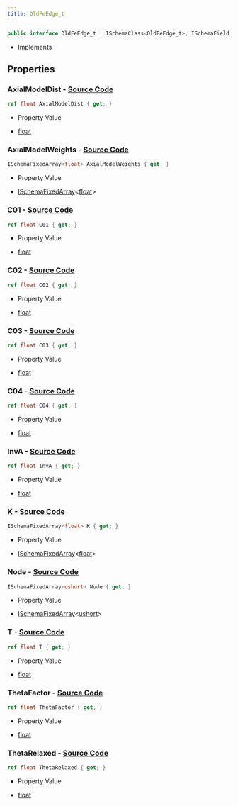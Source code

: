 ```yaml
---
title: OldFeEdge_t
---
```


```csharp
public interface OldFeEdge_t : ISchemaClass<OldFeEdge_t>, ISchemaField, ISchemaClass, INativeHandle
```

- Implements

## Properties

### **AxialModelDist** - [Source Code](https://github.com/swiftly-solution/swiftlys2/blob/main/managed/src/SwiftlyS2.Generated/Schemas/Interfaces/OldFeEdge_t.cs#L34)

```csharp
ref float AxialModelDist { get; }
```

- Property Value

- [float](https://learn.microsoft.com/dotnet/api/system.single)

### **AxialModelWeights** - [Source Code](https://github.com/swiftly-solution/swiftlys2/blob/main/managed/src/SwiftlyS2.Generated/Schemas/Interfaces/OldFeEdge_t.cs#L36)

```csharp
ISchemaFixedArray<float> AxialModelWeights { get; }
```

- Property Value

- [ISchemaFixedArray](/docs/api/shared/schemas/ischemafixedarray-1)<[float](https://learn.microsoft.com/dotnet/api/system.single)>

### **C01** - [Source Code](https://github.com/swiftly-solution/swiftlys2/blob/main/managed/src/SwiftlyS2.Generated/Schemas/Interfaces/OldFeEdge_t.cs#L26)

```csharp
ref float C01 { get; }
```

- Property Value

- [float](https://learn.microsoft.com/dotnet/api/system.single)

### **C02** - [Source Code](https://github.com/swiftly-solution/swiftlys2/blob/main/managed/src/SwiftlyS2.Generated/Schemas/Interfaces/OldFeEdge_t.cs#L28)

```csharp
ref float C02 { get; }
```

- Property Value

- [float](https://learn.microsoft.com/dotnet/api/system.single)

### **C03** - [Source Code](https://github.com/swiftly-solution/swiftlys2/blob/main/managed/src/SwiftlyS2.Generated/Schemas/Interfaces/OldFeEdge_t.cs#L30)

```csharp
ref float C03 { get; }
```

- Property Value

- [float](https://learn.microsoft.com/dotnet/api/system.single)

### **C04** - [Source Code](https://github.com/swiftly-solution/swiftlys2/blob/main/managed/src/SwiftlyS2.Generated/Schemas/Interfaces/OldFeEdge_t.cs#L32)

```csharp
ref float C04 { get; }
```

- Property Value

- [float](https://learn.microsoft.com/dotnet/api/system.single)

### **InvA** - [Source Code](https://github.com/swiftly-solution/swiftlys2/blob/main/managed/src/SwiftlyS2.Generated/Schemas/Interfaces/OldFeEdge_t.cs#L18)

```csharp
ref float InvA { get; }
```

- Property Value

- [float](https://learn.microsoft.com/dotnet/api/system.single)

### **K** - [Source Code](https://github.com/swiftly-solution/swiftlys2/blob/main/managed/src/SwiftlyS2.Generated/Schemas/Interfaces/OldFeEdge_t.cs#L16)

```csharp
ISchemaFixedArray<float> K { get; }
```

- Property Value

- [ISchemaFixedArray](/docs/api/shared/schemas/ischemafixedarray-1)<[float](https://learn.microsoft.com/dotnet/api/system.single)>

### **Node** - [Source Code](https://github.com/swiftly-solution/swiftlys2/blob/main/managed/src/SwiftlyS2.Generated/Schemas/Interfaces/OldFeEdge_t.cs#L38)

```csharp
ISchemaFixedArray<ushort> Node { get; }
```

- Property Value

- [ISchemaFixedArray](/docs/api/shared/schemas/ischemafixedarray-1)<[ushort](https://learn.microsoft.com/dotnet/api/system.uint16)>

### **T** - [Source Code](https://github.com/swiftly-solution/swiftlys2/blob/main/managed/src/SwiftlyS2.Generated/Schemas/Interfaces/OldFeEdge_t.cs#L20)

```csharp
ref float T { get; }
```

- Property Value

- [float](https://learn.microsoft.com/dotnet/api/system.single)

### **ThetaFactor** - [Source Code](https://github.com/swiftly-solution/swiftlys2/blob/main/managed/src/SwiftlyS2.Generated/Schemas/Interfaces/OldFeEdge_t.cs#L24)

```csharp
ref float ThetaFactor { get; }
```

- Property Value

- [float](https://learn.microsoft.com/dotnet/api/system.single)

### **ThetaRelaxed** - [Source Code](https://github.com/swiftly-solution/swiftlys2/blob/main/managed/src/SwiftlyS2.Generated/Schemas/Interfaces/OldFeEdge_t.cs#L22)

```csharp
ref float ThetaRelaxed { get; }
```

- Property Value

- [float](https://learn.microsoft.com/dotnet/api/system.single)

